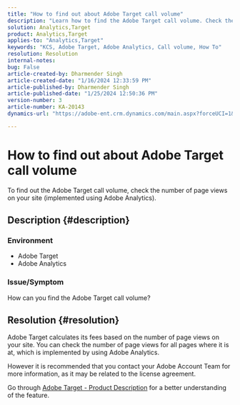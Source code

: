 ```yaml
---
title: "How to find out about Adobe Target call volume"
description: "Learn how to find the Adobe Target call volume. Check the number of page views on your site."
solution: Analytics,Target
product: Analytics,Target
applies-to: "Analytics,Target"
keywords: "KCS, Adobe Target, Adobe Analytics, Call volume, How To"
resolution: Resolution
internal-notes: 
bug: False
article-created-by: Dharmender Singh
article-created-date: "1/16/2024 12:33:59 PM"
article-published-by: Dharmender Singh
article-published-date: "1/25/2024 12:50:36 PM"
version-number: 3
article-number: KA-20143
dynamics-url: "https://adobe-ent.crm.dynamics.com/main.aspx?forceUCI=1&pagetype=entityrecord&etn=knowledgearticle&id=2c352184-6bb4-ee11-a569-6045bd0065b6"

---
```

# How to find out about Adobe Target call volume


To find out the Adobe Target call volume, check the number of page views on your site (implemented using Adobe Analytics).

## Description {#description}


### <b>Environment</b>

- Adobe Target
- Adobe Analytics


### <b>Issue/Symptom</b>

How can you find the Adobe Target call volume?


## Resolution {#resolution}


Adobe Target calculates its fees based on the number of page views on your site. You can check the number of page views for all pages where it is at, which is implemented by using Adobe Analytics.

However it is recommended that you contact your Adobe Account Team for more information, as it may be related to the license agreement.

Go through [Adobe Target - Product Description](https://helpx.adobe.com/jp/legal/product-descriptions/adobe-target.html) for a better understanding of the feature.


